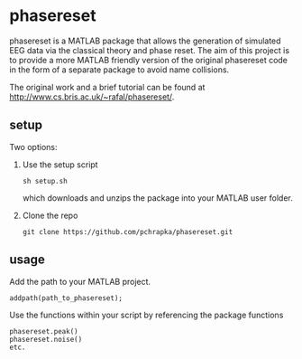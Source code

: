 phasereset
==========

phasereset is a MATLAB package that allows the generation of simulated EEG data via the classical theory and phase reset. The aim of this project is to provide a more MATLAB friendly version of the original phasereset code in the form of a separate package to avoid name collisions.

The original work and a brief tutorial can be found at http://www.cs.bris.ac.uk/~rafal/phasereset/.

setup
-----

Two options:

1. Use the setup script
    ```
    sh setup.sh
    ```
    which downloads and unzips the package into your MATLAB user folder.

2. Clone the repo
    ```
    git clone https://github.com/pchrapka/phasereset.git
    ```

usage
-----

Add the path to your MATLAB project.
```
addpath(path_to_phasereset);
```

Use the functions within your script by referencing the package functions
```
phasereset.peak()
phasereset.noise()
etc.
```